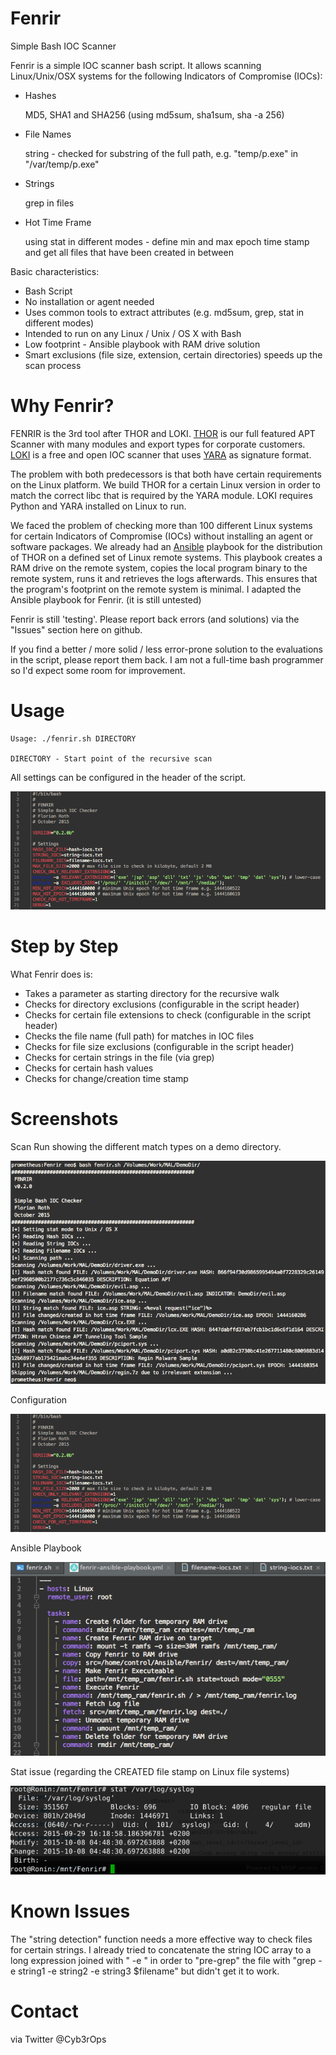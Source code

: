 # Fenrir
Simple Bash IOC Scanner

Fenrir is a simple IOC scanner bash script. It allows scanning Linux/Unix/OSX systems for the following Indicators of Compromise (IOCs):
- Hashes

   MD5, SHA1 and SHA256 (using md5sum, sha1sum, sha -a 256)

- File Names 

   string - checked for substring of the full path, e.g. "temp/p.exe" in "/var/temp/p.exe"

- Strings

   grep in files

- Hot Time Frame

   using stat in different modes - define min and max epoch time stamp and get all files that have been created in between
   
Basic characteristics:
- Bash Script
- No installation or agent needed
- Uses common tools to extract attributes (e.g. md5sum, grep, stat in different modes)
- Intended to run on any Linux / Unix / OS X with Bash
- Low footprint - Ansible playbook with RAM drive solution
- Smart exclusions (file size, extension, certain directories) speeds up the scan process

# Why Fenrir?
FENRIR is the 3rd tool after THOR and LOKI. [THOR](http://www.bsk-consulting.de/apt-scanner-thor/) is our full featured APT Scanner with many modules and export types for corporate customers. [LOKI](https://github.com/Neo23x0/Loki) is a free and open IOC scanner that uses [YARA](https://plusvic.github.io/yara/) as signature format. 

The problem with both predecessors is that both have certain requirements on the Linux platform. We build THOR for a certain Linux version in order to match the correct libc that is required by the YARA module. LOKI requires Python and YARA installed on Linux to run.

We faced the problem of checking more than 100 different Linux systems for certain Indicators of Compromise (IOCs) without installing an agent or software packages. We already had an [Ansible](http://www.ansible.com/) playbook for the distribution of THOR on a defined set of Linux remote systems. This playbook creates a RAM drive on the remote system, copies the local program binary to the remote system, runs it and retrieves the logs afterwards. This ensures that the program's footprint on the remote system is minimal. I adapted the Ansible playbook for Fenrir. (it is still untested)

Fenrir is still 'testing'. Please report back errors (and solutions) via the "Issues" section here on github. 

If you find a better / more solid / less error-prone solution to the evaluations in the script, please report them back. I am not a full-time bash programmer so I'd expect some room for improvement. 

# Usage

```
Usage: ./fenrir.sh DIRECTORY
 
DIRECTORY - Start point of the recursive scan
```

All settings can be configured in the header of the script.

![Settings](./screens/fenrir2.png)

# Step by Step

What Fenrir does is:
- Takes a parameter as starting directory for the recursive walk
- Checks for directory exclusions (configurable in the script header)
- Checks for certain file extensions to check (configurable in the script header)
- Checks the file name (full path) for matches in IOC files
- Checks for file size exclusions (configurable in the script header)
- Checks for certain strings in the file (via grep)
- Checks for certain hash values 
- Checks for change/creation time stamp 

# Screenshots

Scan Run showing the different match types on a demo directory. 

![Scan Run](./screens/fenrir1.png)

Configuration

![Configuration](./screens/fenrir2.png)

Ansible Playbook

![Ansible Playbook](./screens/fenrir3.png)

Stat issue (regarding the CREATED file stamp on Linux file systems)

![Stat issue](./screens/stat1.png)

# Known Issues

The "string detection" function needs a more effective way to check files for certain strings. I already tried to concatenate the string IOC array to a long expression joined with " -e " in order to "pre-grep" the file with "grep -e string1 -e string2 -e string3 $filename" but didn't get it to work.  

# Contact 

via Twitter @Cyb3rOps
